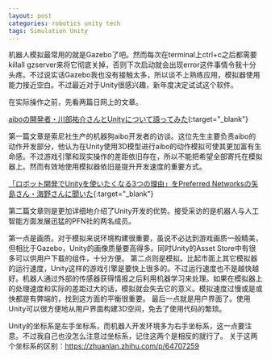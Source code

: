 ```yaml
---
layout: post
categories: robotics unity tech
tags: Simulation Unity
---
```


机器人模拟最常用的就是Gazebo了吧。然而每次在terminal上ctrl+c之后都需要killall gzserver来将它彻底关掉，否则下次启动就会出现error这件事情令我十分头疼。不过说实话Gazebo我也没有接触太多，所以谈不上熟练应用，模拟器使用能力接近空白。不过最近对于Unity很感兴趣，新年度决定试试这个软件。

在实际操作之前，先看两篇日网上的文章。

[aiboの開発者・川部祐介さんとUnityについて語ってみた](https://note.com/unityjapan/n/nf9ca97d3d472){:target="_blank"}

第一篇文章是索尼社生产的机器狗aibo开发者的访谈。这位先生主要负责aibo的动作开发部分，他认为在Unity使用3D模型进行aibo的动作模拟可使其更加富有生命感。不过游戏引擎和现实操作的差距依旧存在，所以不能把希望全部寄托在模拟器上。然而有效地使用模拟器依旧是提升开发速度的重要方式。

[「ロボット開発でUnityを使いたくなる3つの理由」をPreferred Networksの矢島さん・海野さんに聞いた](https://note.com/unityjapan/n/n1d3f0bc6f8fa){:target="_blank"}

第二篇文章则是更加详细地介绍了Unity开发的优势。接受采访的是机器人与人工智能方面发展迅猛的PFN社的两名成员。

第一点是画质。对于模拟来说环境构建很重要，虽说不必达到游戏画质一般精美，但相比于Gazebo，Unity的画像质量要高得多。同时Unity的Asset Store中有很多可以供用户下载的组件，十分方便。
第二点则是模拟。比起市面上其它模拟器的运行速度，Unity这样的游戏引擎是要快上很多的。不过运行速度也不是越快越好。机器人通过外部的传感器获得情报之后利用机器学习来处理。如果在模拟器上的处理速度和实际的差距过大的话，模拟就会失去它的意义。模拟速度过慢或是或快都是有弊端的，找到这方面的平衡很重要。
最后一点就是用户界面了。使用Unity可以很方便地从用户界面构建3D空间，免去了使用代码的繁琐。

Unity的坐标系是左手坐标系，而机器人开发环境多为右手坐标系，这一点要注意。不过我自己也没怎么注意过坐标系，记住这两个是相反的就行了。
关于这两个坐标系的区别：https://zhuanlan.zhihu.com/p/64707259
